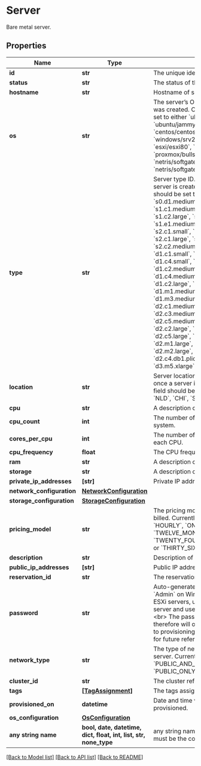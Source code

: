 # Server

Bare metal server.

## Properties
Name | Type | Description | Notes
------------ | ------------- | ------------- | -------------
**id** | **str** | The unique identifier of the server. | 
**status** | **str** | The status of the server. | 
**hostname** | **str** | Hostname of server. | 
**os** | **str** | The server’s OS ID used when the server was created. Currently this field should be set to either &#x60;ubuntu/bionic&#x60;, &#x60;ubuntu/focal&#x60;, &#x60;ubuntu/jammy&#x60;, &#x60;centos/centos7&#x60;, &#x60;centos/centos8&#x60;, &#x60;windows/srv2019std&#x60;, &#x60;windows/srv2019dc&#x60;, &#x60;esxi/esxi70&#x60;, &#x60;esxi/esxi80&#x60;, &#x60;debian/bullseye&#x60;, &#x60;proxmox/bullseye&#x60;, &#x60;netris/controller&#x60;, &#x60;netris/softgate_1g&#x60; or &#x60;netris/softgate_10g&#x60;. | 
**type** | **str** | Server type ID. Cannot be changed once a server is created. Currently this field should be set to either &#x60;s0.d1.small&#x60;, &#x60;s0.d1.medium&#x60;, &#x60;s1.c1.small&#x60;, &#x60;s1.c1.medium&#x60;, &#x60;s1.c2.medium&#x60;, &#x60;s1.c2.large&#x60;, &#x60;s1.e1.small&#x60;, &#x60;s1.e1.medium&#x60;, &#x60;s1.e1.large&#x60;, &#x60;s2.c1.small&#x60;, &#x60;s2.c1.medium&#x60;, &#x60;s2.c1.large&#x60;, &#x60;s2.c2.small&#x60;, &#x60;s2.c2.medium&#x60;, &#x60;s2.c2.large&#x60;, &#x60;d1.c1.small&#x60;, &#x60;d1.c2.small&#x60;, &#x60;d1.c3.small&#x60;, &#x60;d1.c4.small&#x60;, &#x60;d1.c1.medium&#x60;, &#x60;d1.c2.medium&#x60;, &#x60;d1.c3.medium&#x60;, &#x60;d1.c4.medium&#x60;, &#x60;d1.c1.large&#x60;, &#x60;d1.c2.large&#x60;, &#x60;d1.c3.large&#x60;, &#x60;d1.c4.large&#x60;, &#x60;d1.m1.medium&#x60;, &#x60;d1.m2.medium&#x60;, &#x60;d1.m3.medium&#x60;, &#x60;d1.m4.medium&#x60;, &#x60;d2.c1.medium&#x60;, &#x60;d2.c2.medium&#x60;, &#x60;d2.c3.medium&#x60;, &#x60;d2.c4.medium&#x60;, &#x60;d2.c5.medium&#x60;, &#x60;d2.c1.large&#x60;, &#x60;d2.c2.large&#x60;, &#x60;d2.c3.large&#x60;, &#x60;d2.c4.large&#x60;, &#x60;d2.c5.large&#x60;, &#x60;d2.m1.medium&#x60;, &#x60;d2.m1.large&#x60;, &#x60;d2.m2.medium&#x60;, &#x60;d2.m2.large&#x60;, &#x60;d2.m2.xlarge&#x60;, &#x60;d2.c4.db1.pliops1&#x60;, &#x60;d3.m4.xlarge&#x60;, &#x60;d3.m5.xlarge&#x60; or &#x60;d3.m6.xlarge&#x60;. | 
**location** | **str** | Server location ID. Cannot be changed once a server is created. Currently this field should be set to &#x60;PHX&#x60;, &#x60;ASH&#x60;, &#x60;SGP&#x60;, &#x60;NLD&#x60;, &#x60;CHI&#x60;, &#x60;SEA&#x60; or &#x60;AUS&#x60;. | 
**cpu** | **str** | A description of the machine CPU. | 
**cpu_count** | **int** | The number of CPUs available in the system. | 
**cores_per_cpu** | **int** | The number of physical cores present on each CPU. | 
**cpu_frequency** | **float** | The CPU frequency in GHz. | 
**ram** | **str** | A description of the machine RAM. | 
**storage** | **str** | A description of the machine storage. | 
**private_ip_addresses** | **[str]** | Private IP addresses assigned to server. | 
**network_configuration** | [**NetworkConfiguration**](NetworkConfiguration.md) |  | 
**storage_configuration** | [**StorageConfiguration**](StorageConfiguration.md) |  | 
**pricing_model** | **str** | The pricing model this server is being billed. Currently this field should be set to &#x60;HOURLY&#x60;, &#x60;ONE_MONTH_RESERVATION&#x60;, &#x60;TWELVE_MONTHS_RESERVATION&#x60;, &#x60;TWENTY_FOUR_MONTHS_RESERVATION&#x60; or &#x60;THIRTY_SIX_MONTHS_RESERVATION&#x60;. | defaults to "HOURLY"
**description** | **str** | Description of server. | [optional] 
**public_ip_addresses** | **[str]** | Public IP addresses assigned to server. | [optional] 
**reservation_id** | **str** | The reservation reference id if any. | [optional] 
**password** | **str** | Auto-generated password set for user &#x60;Admin&#x60; on Windows server, user &#x60;root&#x60; on ESXi servers, user &#x60;root&#x60; on Proxmox server and user &#x60;netris&#x60; on Netris servers.&lt;br&gt; The password is not stored and therefore will only be returned in response to provisioning a server. Copy and save it for future reference. | [optional] 
**network_type** | **str** | The type of network configuration for this server. Currently this field should be set to &#x60;PUBLIC_AND_PRIVATE&#x60;, &#x60;PRIVATE_ONLY&#x60;, &#x60;PUBLIC_ONLY&#x60; or &#x60;NONE&#x60;. | [optional]  if omitted the server will use the default value of "PUBLIC_AND_PRIVATE"
**cluster_id** | **str** | The cluster reference id if any. | [optional] 
**tags** | [**[TagAssignment]**](TagAssignment.md) | The tags assigned if any. | [optional] 
**provisioned_on** | **datetime** | Date and time when server was provisioned. | [optional] 
**os_configuration** | [**OsConfiguration**](OsConfiguration.md) |  | [optional] 
**any string name** | **bool, date, datetime, dict, float, int, list, str, none_type** | any string name can be used but the value must be the correct type | [optional]

[[Back to Model list]](../README.md#documentation-for-models) [[Back to API list]](../README.md#documentation-for-api-endpoints) [[Back to README]](../README.md)


